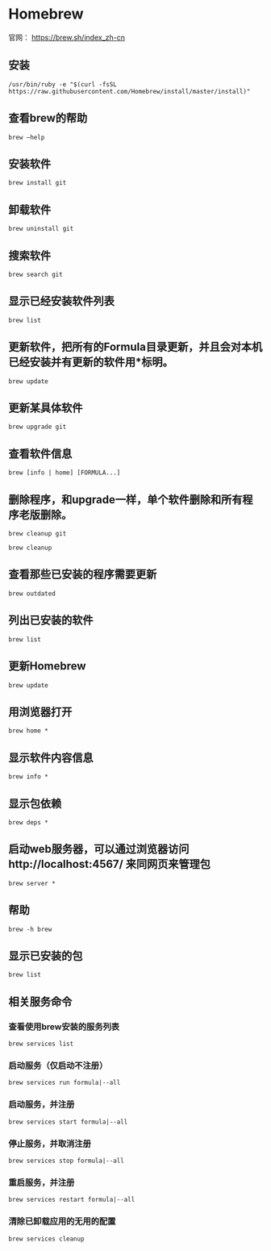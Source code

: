 # Homebrew 

官网： https://brew.sh/index_zh-cn

## 安装
`/usr/bin/ruby -e "$(curl -fsSL https://raw.githubusercontent.com/Homebrew/install/master/install)"`

## 查看brew的帮助
`brew –help`

## 安装软件
`brew install git`

## 卸载软件
`brew uninstall git`

## 搜索软件
`brew search git`

## 显示已经安装软件列表
`brew list`

## 更新软件，把所有的Formula目录更新，并且会对本机已经安装并有更新的软件用*标明。
`brew update`

## 更新某具体软件
`brew upgrade git`

## 查看软件信息
`brew [info | home] [FORMULA...]`

## 删除程序，和upgrade一样，单个软件删除和所有程序老版删除。
`brew cleanup git`

`brew cleanup`

## 查看那些已安装的程序需要更新
`brew outdated`

## 列出已安装的软件
`brew list`

## 更新Homebrew
`brew update`

## 用浏览器打开
`brew home *`

## 显示软件内容信息
`brew info *`

## 显示包依赖
`brew deps *`

## 启动web服务器，可以通过浏览器访问http://localhost:4567/ 来同网页来管理包
`brew server *`

## 帮助
`brew -h brew`

## 显示已安装的包
`brew list`

## 相关服务命令

### 查看使用brew安装的服务列表
`brew services list`

### 启动服务（仅启动不注册）
`brew services run formula|--all`

### 启动服务，并注册
`brew services start formula|--all`

### 停止服务，并取消注册
`brew services stop formula|--all`

### 重启服务，并注册
`brew services restart formula|--all`

### 清除已卸载应用的无用的配置
`brew services cleanup`